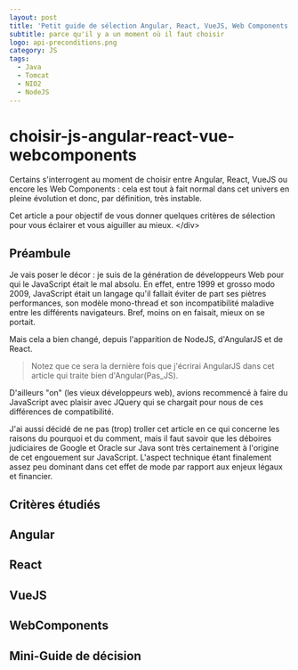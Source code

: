 ```yaml
---
layout: post
title: 'Petit guide de sélection Angular, React, VueJS, Web Components'
subtitle: parce qu'il y a un moment où il faut choisir
logo: api-preconditions.png
category: JS
tags:
  - Java
  - Tomcat
  - NIO2
  - NodeJS
---
```


# choisir-js-angular-react-vue-webcomponents

Certains s'interrogent au moment de choisir entre Angular, React, VueJS ou encore les Web Components : cela est tout à fait normal dans cet univers en pleine évolution et donc, par définition, très instable.

Cet article a pour objectif de vous donner quelques critères de sélection pour vous éclairer et vous aiguiller au mieux. &lt;/div&gt; 

## Préambule

Je vais poser le décor : je suis de la génération de développeurs Web pour qui le JavaScript était le mal absolu. En effet, entre 1999 et grosso modo 2009, JavaScript était un langage qu'il fallait éviter de part ses piètres performances, son modèle mono-thread et son incompatibilité maladive entre les différents navigateurs. Bref, moins on en faisait, mieux on se portait.

Mais cela a bien changé, depuis l'apparition de NodeJS, d'AngularJS et de React.

> Notez que ce sera la dernière fois que j'écrirai AngularJS dans cet article qui traite bien d'Angular\(Pas\_JS\).

D'ailleurs "on" \(les vieux développeurs web\), avions recommencé à faire du JavaScript avec plaisir avec JQuery qui se chargait pour nous de ces différences de compatibilité.

J'ai aussi décidé de ne pas \(trop\) troller cet article en ce qui concerne les raisons du pourquoi et du comment, mais il faut savoir que les déboires judiciaires de Google et Oracle sur Java sont très certainement à l'origine de cet engouement sur JavaScript. L'aspect technique étant finalement assez peu dominant dans cet effet de mode par rapport aux enjeux légaux et financier.

## Critères étudiés

## Angular

## React

## VueJS

## WebComponents

## Mini-Guide de décision

